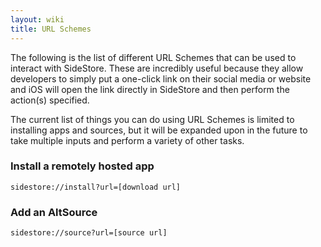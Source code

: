 ```yaml
---
layout: wiki
title: URL Schemes
---
```


The following is the list of different URL Schemes that can be used to interact with SideStore. These are incredibly useful because they allow developers to simply put a one-click link on their social media or website and iOS will open the link directly in SideStore and then perform the action(s) specified.

The current list of things you can do using URL Schemes is limited to installing apps and sources, but it will be expanded upon in the future to take multiple inputs and perform a variety of other tasks.

### Install a remotely hosted app

```
sidestore://install?url=[download url]
```

### Add an AltSource

```
sidestore://source?url=[source url]
```
